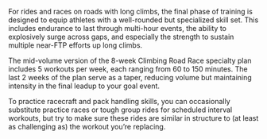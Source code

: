 For rides and races on roads with long climbs, the final phase of training is designed to equip athletes with a well-rounded but specialized skill set. This includes endurance to last through multi-hour events, the ability to explosively surge across gaps, and especially the strength to sustain multiple near-FTP efforts up long climbs.

The mid-volume version of the 8-week Climbing Road Race specialty plan includes 5 workouts per week, each ranging from 60 to 150 minutes. The last 2 weeks of the plan serve as a taper, reducing volume but maintaining intensity in the final leadup to your goal event. 

To practice racecraft and pack handling skills, you can occasionally substitute practice races or tough group rides for scheduled interval workouts, but try to make sure these rides are similar in structure to (at least as challenging as) the workout you’re replacing.
